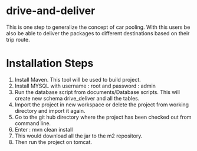 # drive-and-deliver

This is one step to generalize the concept of car pooling. With this users be also be able to deliver the packages to different destinations based on their trip route. 

# Installation Steps

1.	Install Maven. This tool will be used to build project.
2.	Install MYSQL with username : root and password : admin
3.	Run the database script from documents/Database scripts. This will create new schema drive_deliver and all the tables.
4.	Import the project in new workspace or delete the project from working directory and import it again.
5.	Go to the git hub directory where the project has been checked out from command line.
6.	Enter : mvn clean install
7.	This would download all the jar to the m2 repository.
8.	Then run the project on tomcat. 
